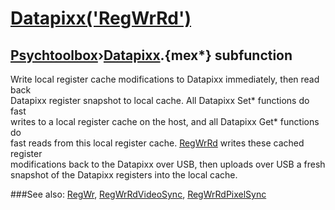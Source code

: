 # [Datapixx('RegWrRd')](Datapixx-RegWrRd) 
## [Psychtoolbox](Pyschtoolbox)&#8250;[Datapixx](Datapixx).{mex*} subfunction


Write local register cache modifications to Datapixx immediately, then read back  
Datapixx register snapshot to local cache. All Datapixx Set\* functions do fast  
writes to a local register cache on the host, and all Datapixx Get\* functions do  
fast reads from this local register cache. [RegWrRd](RegWrRd) writes these cached register  
modifications back to the Datapixx over USB, then uploads over USB a fresh  
snapshot of the Datapixx registers into the local cache.  
  


###See also:
[RegWr](Datapixx-RegWr), [RegWrRdVideoSync](Datapixx-RegWrRdVideoSync), [RegWrRdPixelSync](Datapixx-RegWrRdPixelSync)
